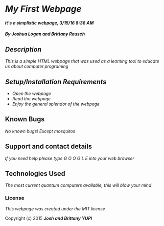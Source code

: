 # _My First Webpage_

#### _It's a simplistic webpage, 3/15/16 8:38 AM_

#### _By Joshua Logan and Brittany Rausch_

## _Description_

_This is a simple HTML webpage that was used as a learning tool to educate us about computer programing_

## _Setup/Installation Requirements_

* _Open the webpage_
* _Read the webpage_
* _Enjoy the general splendor of the webpage_


## Known Bugs

_No known bugs! Except mosquitos_

## Support and contact details

_If you need help please type G O O G L E into your web browser_

## Technologies Used

_The most current quantum computers available, this will blow your mind_

### License

*This webpage was created under the MIT license*

Copyright (c) 2015 **_Josh and Brittany YUP!_**

